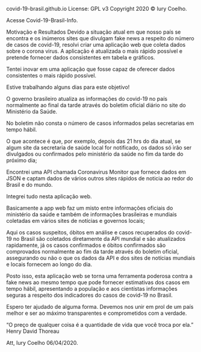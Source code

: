 covid-19-brasil.github.io
License: GPL v3 Copyright 2020 © Iury Coelho.

Acesse Covid-19-Brasil-Info.

Motivação e Resultados
Devido a situação atual em que nosso país se encontra e os inúmeros sites que divulgam fake news a respeito do número de casos de covid-19, resolvi criar uma aplicação web que coleta dados sobre o corona virus. A aplicação é atualizada o mais rápido possível e pretende fornecer dados consistentes em tabela e gráficos.

Tentei inovar em uma aplicação que fosse capaz de oferecer dados consistentes o mais rápido possível.

Estive trabalhando alguns dias para este objetivo!

O governo brasileiro atualiza as informações do covid-19 no país normalmente ao final da tarde através do boletim oficial diário no site do Ministério da Saúde.

No boletim não consta o número de casos informados pelas secretarias em tempo hábil.

O que acontece é que, por exemplo, depois das 21 hrs do dia atual, se algum site da secretaria de saúde local for notificado, os dados só irão ser divulgados ou confirmados pelo ministério da saúde no fim da tarde do próximo dia;

Encontrei uma API chamada Coronavirus Monitor que fornece dados em JSON e captam dados de vários outros sites rápidos de noticia ao redor do Brasil e do mundo.

Integrei tudo nesta aplicação web.

Basicamente a app web faz um misto entre informações oficiais do ministério da saúde e também de informações brasileiras e mundiais coletadas em vários sites de notícias e governos locais;

Aqui os casos suspeitos, óbitos em análise e casos recuperados do covid-19 no Brasil são coletados diretamente da API mundial e são atualizados rapidamente, já os casos confirmados e óbitos confirmados são comprovados normalmente ao fim da tarde através do boletim oficial, assegurando ou não o que os dados da API e dos sites de notícias mundiais e locais fornecem ao longo do dia.

Posto isso, esta aplicação web se torna uma ferramenta poderosa contra a fake news ao mesmo tempo que pode fornecer estimativas dos casos em tempo hábil, apresentando a população e aos cientístas informações seguras a respeito dos indicadores do casos de covid-19 no Brasil.

Espero ter ajudado de alguma forma. Devemos nos unir em prol de um país melhor e ser ao máximo transparentes e comprometidos com a verdade.

“O preço de qualquer coisa é a quantidade de vida que você troca por ela.” Henry David Thoreau

Att, Iury Coelho 06/04/2020.

